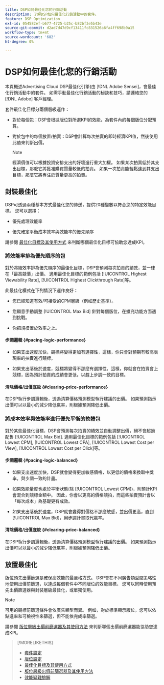 ```yaml
---
title: DSP如何最佳化您的行銷活動
description: 了解DSP如何最佳化行銷活動中的套件。
feature: DSP Optimization
exl-id: 054582ef-b677-4725-b25c-b82bf3e5b43e
source-git-commit: d2ad7d47d9cf13411fc831526a6fa4ff698b0a15
workflow-type: tm+mt
source-wordcount: '682'
ht-degree: 0%

---
```


# DSP如何最佳化您的行銷活動

本頁概述Advertising Cloud DSP最佳化引擎(由 [!DNL Adobe Sensei]，會最佳化行銷活動中的套件。 如需手動最佳化行銷活動的秘訣和技巧，請連絡您的 [!DNL Adobe] 客戶經理。 <!-- add link to trading playbook if we add it to help -->

套件最佳化目標分兩個層級運作：

* 對於每個包：DSP會根據版位對所選KPI的效能，為套件內的每個版位分配預算。

* 對於包中的每個放置/拍賣：DSP會計算每次拍賣的即時經濟KPI值，然後使用此值來判斷出價。

   >[!NOTE]
   >
   >經濟價值可以根據投資安排支出的好壞進行重大加權。 如果某次拍賣低於其支出目標，那麼它將獲准購買質量較低的拍賣。 如果一次拍賣能輕鬆達到其支出目標，那麼它將專注於質量更高的拍賣。

## 封裝最佳化

DSP可透過兩種基本方式最佳化您的傳送，提供20種變數以符合您的特定效能目標。 您可以選擇：

* 優先處理效能率

* 優先確定平衡成本效率與效能率的優先順序

請參閱 [最佳化目標及其使用方式](optimization-goals.md) 來判斷哪個最佳化目標可協助您達成KPI。

### 將效能率排為優先順序的包

對於將績效率排為優先順序的最佳化目標，DSP會預測每次拍賣的績效，並一律在「最高競價」出價。 適用最佳化目標的範例包括 [!UICONTROL Highest Viewability Rate], [!UICONTROL Highest Clickthrough Rate]等。

此最佳化模式在下列情況下運作良好：

* 您已經知道有效/可接受的CPM層級（例如歷史基準）。

* 您願意手動調整 [!UICONTROL Max Bid] 針對每個版位，在擴充功能方面遇到挑戰。

* 你把規模置於效率之上。

#### 步調邏輯 {#pacing-logic-performance}

* 如果支出速度加快，競標將變得更加有選擇性，這樣，你只會對預期有較高表現率的拍賣進行競標。

* 如果支出落後於速度，競標將變得不那麼有選擇性，這樣，你就會在拍賣會上競標，因為預計拍賣的成績會更低，以趕上步調一致的目標。

#### 清除價格/出價底紋 {#clearing-price-performance}

在DSP執行步調邏輯後，透過清算價格預測模型執行建議的出價。 如果預測指示出價可以以最小的減少降低贏率，則根據預測降低出價。

### 將成本效率與效能率進行優先平衡的軟體包

對於某些最佳化目標，DSP會預測每次拍賣的績效並自動調整出價，絕不會超過配售 [!UICONTROL Max Bid]. 適用最佳化目標的範例包括 [!UICONTROL Lowest CPM], [!UICONTROL Lowest CPA], [!UICONTROL Lowest Cost per View], [!UICONTROL Lowest Cost per Click]等。

#### 步調邏輯 {#pacing-logic-balanced}

* 如果支出速度加快，DSP就會變得更加敏感價格，以更低的價格來換取中獎率，與步調一致的計畫。

* 如果效能量度也處於平衡狀態(除 [!UICONTROL Lowest CPM])，則預計KPI會混合到競標金額中。 因此，你會以更高的價格競拍，而這些拍賣預計會以「每次成本」為基礎更有成效。

* 如果支出落後於速度，DSP就會變得對價格不那麼敏感，並出價更高，直到 [!UICONTROL Max Bid]，用步調計畫取代贏率。

#### 清除價格/出價底紋 {#clearing-price-balanced}

在DSP執行步調邏輯後，透過清算價格預測模型執行建議的出價。 如果預測指示出價可以以最小的減少降低贏率，則根據預測降低出價。

## 放置最佳化

版位預先出價篩選是確保高效能的最嚴格方式。 DSP會在不同廣告類型間策略性地使用出價前篩選，以達成每個套件中不同版位的效能目標。 您可以同時使用預先出價篩選器與封裝層級最佳化，或單獨使用。

>[!NOTE]
>
>可用的競標前篩選條件會依廣告類型而異。 例如，對於標準顯示版位，您可以依點進率和可檢視性來篩選，但不能依完成率篩選。

請參閱 [版位層級出價前篩選器及其使用方法](optimization-pre-bid-filters.md) 來判斷哪個出價前篩選器能協助您達成KPI。

>[!MORELIKETHIS]
>
>* [套件設定](/help/dsp/campaign-management/packages/package-settings.md)
>* [版位設定](/help/dsp/campaign-management/placements/placement-settings.md)
>* [最佳化目標及其使用方式](optimization-goals.md)
>* [版位層級出價前篩選器及其使用方法](optimization-pre-bid-filters.md)
>* [效能疑難排解](/help/dsp/optimization/troubleshooting-performance.md)

